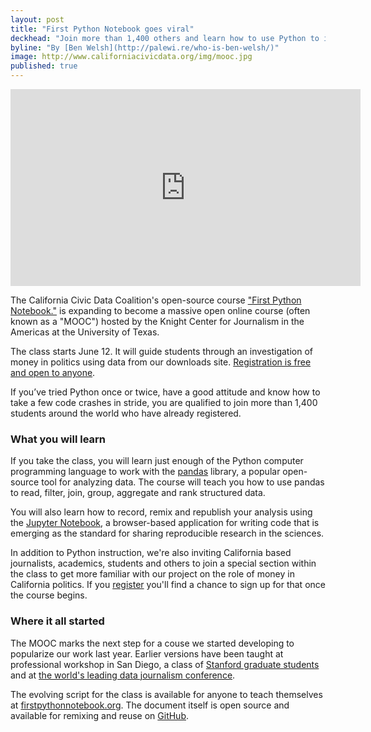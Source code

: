 ```yaml
---
layout: post
title: "First Python Notebook goes viral"
deckhead: "Join more than 1,400 others and learn how to use Python to investigate campaign cash."
byline: "By [Ben Welsh](http://palewi.re/who-is-ben-welsh/)"
image: http://www.californiacivicdata.org/img/mooc.jpg
published: true
---
```


<div class="embed-container">
    <iframe allowfullscreen="" frameborder="0" height="315" src="https://www.youtube.com/embed/plrVw3oy0aM" width="560"></iframe>
</div>

The California Civic Data Coalition's open-source course ["First Python Notebook."](http://first-python-notebook.readthedocs.io) is expanding to become a massive open online course (often known as a "MOOC") hosted by the Knight Center for Journalism in the Americas at the University of Texas.

The class starts June 12. It will guide students through an investigation of money in politics using data from our downloads site. [Registration is free and open to anyone](http://journalismcourses.org/PDJ0517.html).

If you’ve tried Python once or twice, have a good attitude and know how to take a few code crashes in stride, you are qualified to join more than 1,400 students around the world who have already registered.

### What you will learn

If you take the class, you will learn just enough of the Python computer programming language to work with the [pandas](http://pandas.pydata.org/) library, a popular open-source tool for analyzing data. The course will teach you how to use pandas to read, filter, join, group, aggregate and rank structured data.

You will also learn how to record, remix and republish your analysis using the [Jupyter Notebook](http://jupyter.org/), a browser-based application for writing code that is emerging as the standard for sharing reproducible research in the sciences.

In addition to Python instruction, we're also inviting California based journalists, academics, students and others to join a special section within the class to get more familiar with our project on the role of money in California politics. If you [register](http://journalismcourses.org/PDJ0517.html) you'll find a chance to sign up for that once the course begins.

### Where it all started

The MOOC marks the next step for a couse we started developing to popularize our work last year. Earlier versions have been taught at professional workshop in San Diego, a class of [Stanford graduate students](http://www.californiacivicdata.org/2017/02/17/stanford-python-notebook/) and at [the world's leading data journalism conference](http://www.californiacivicdata.org/2017/03/12/nicar-python-notebook/).

The evolving script for the class is available for anyone to teach themselves at [firstpythonnotebook.org](http://www.firstpythonnotebook.org/). The document itself is open source and available for remixing and reuse on [GitHub](https://github.com/california-civic-data-coalition/first-python-notebook).
